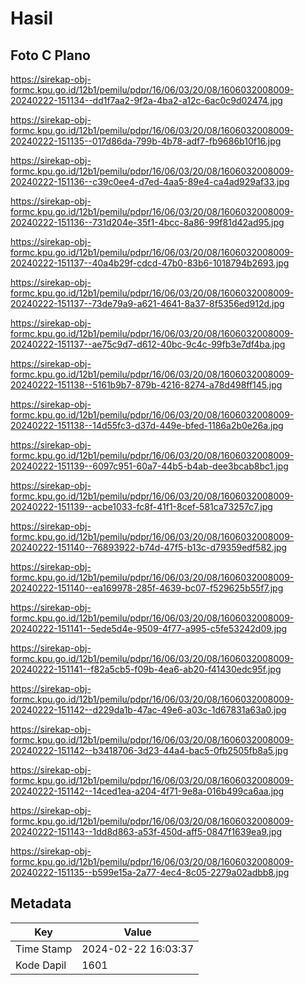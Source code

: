 # Hasil

## Foto C Plano

https://sirekap-obj-formc.kpu.go.id/12b1/pemilu/pdpr/16/06/03/20/08/1606032008009-20240222-151134--dd1f7aa2-9f2a-4ba2-a12c-6ac0c9d02474.jpg

https://sirekap-obj-formc.kpu.go.id/12b1/pemilu/pdpr/16/06/03/20/08/1606032008009-20240222-151135--017d86da-799b-4b78-adf7-fb9686b10f16.jpg

https://sirekap-obj-formc.kpu.go.id/12b1/pemilu/pdpr/16/06/03/20/08/1606032008009-20240222-151136--c39c0ee4-d7ed-4aa5-89e4-ca4ad929af33.jpg

https://sirekap-obj-formc.kpu.go.id/12b1/pemilu/pdpr/16/06/03/20/08/1606032008009-20240222-151136--731d204e-35f1-4bcc-8a86-99f81d42ad95.jpg

https://sirekap-obj-formc.kpu.go.id/12b1/pemilu/pdpr/16/06/03/20/08/1606032008009-20240222-151137--40a4b29f-cdcd-47b0-83b6-1018794b2693.jpg

https://sirekap-obj-formc.kpu.go.id/12b1/pemilu/pdpr/16/06/03/20/08/1606032008009-20240222-151137--73de79a9-a621-4641-8a37-8f5356ed912d.jpg

https://sirekap-obj-formc.kpu.go.id/12b1/pemilu/pdpr/16/06/03/20/08/1606032008009-20240222-151137--ae75c9d7-d612-40bc-9c4c-99fb3e7df4ba.jpg

https://sirekap-obj-formc.kpu.go.id/12b1/pemilu/pdpr/16/06/03/20/08/1606032008009-20240222-151138--5161b9b7-879b-4216-8274-a78d498ff145.jpg

https://sirekap-obj-formc.kpu.go.id/12b1/pemilu/pdpr/16/06/03/20/08/1606032008009-20240222-151138--14d55fc3-d37d-449e-bfed-1186a2b0e26a.jpg

https://sirekap-obj-formc.kpu.go.id/12b1/pemilu/pdpr/16/06/03/20/08/1606032008009-20240222-151139--6097c951-60a7-44b5-b4ab-dee3bcab8bc1.jpg

https://sirekap-obj-formc.kpu.go.id/12b1/pemilu/pdpr/16/06/03/20/08/1606032008009-20240222-151139--acbe1033-fc8f-41f1-8cef-581ca73257c7.jpg

https://sirekap-obj-formc.kpu.go.id/12b1/pemilu/pdpr/16/06/03/20/08/1606032008009-20240222-151140--76893922-b74d-47f5-b13c-d79359edf582.jpg

https://sirekap-obj-formc.kpu.go.id/12b1/pemilu/pdpr/16/06/03/20/08/1606032008009-20240222-151140--ea169978-285f-4639-bc07-f529625b55f7.jpg

https://sirekap-obj-formc.kpu.go.id/12b1/pemilu/pdpr/16/06/03/20/08/1606032008009-20240222-151141--5ede5d4e-9509-4f77-a995-c5fe53242d09.jpg

https://sirekap-obj-formc.kpu.go.id/12b1/pemilu/pdpr/16/06/03/20/08/1606032008009-20240222-151141--f82a5cb5-f09b-4ea6-ab20-f41430edc95f.jpg

https://sirekap-obj-formc.kpu.go.id/12b1/pemilu/pdpr/16/06/03/20/08/1606032008009-20240222-151142--d229da1b-47ac-49e6-a03c-1d67831a63a0.jpg

https://sirekap-obj-formc.kpu.go.id/12b1/pemilu/pdpr/16/06/03/20/08/1606032008009-20240222-151142--b3418706-3d23-44a4-bac5-0fb2505fb8a5.jpg

https://sirekap-obj-formc.kpu.go.id/12b1/pemilu/pdpr/16/06/03/20/08/1606032008009-20240222-151142--14ced1ea-a204-4f71-9e8a-016b499ca6aa.jpg

https://sirekap-obj-formc.kpu.go.id/12b1/pemilu/pdpr/16/06/03/20/08/1606032008009-20240222-151143--1dd8d863-a53f-450d-aff5-0847f1639ea9.jpg

https://sirekap-obj-formc.kpu.go.id/12b1/pemilu/pdpr/16/06/03/20/08/1606032008009-20240222-151135--b599e15a-2a77-4ec4-8c05-2279a02adbb8.jpg


## Metadata

| Key        | Value               |
| ---------- | ------------------- |
| Time Stamp | 2024-02-22 16:03:37 |
| Kode Dapil | 1601                |



